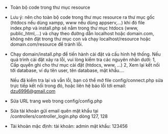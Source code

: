 -   Toàn bộ code trong thư mục resource  

-   Lưu ý: nên cho toàn bộ code trong thư mục resource ra thư mục gốc (htdocs nếu dùng xampp, www nếu dùng appserv,...) khi đó file index.php và install.php sẽ nằm trong thư mục htdocs (www, public_html,...) và chạy theo đường dẫn localhost hoặc domain.com, không nên đặt trong thư mục con và chạy localhost/resource hoặc domain.com/resource để tránh lỗi.  

-   Chạy domain/install.php để tiến hành cài đặt và cấu hình hệ thống. Nếu quá trình cài đặt xảy ra lỗi, vui lòng kiểm tra các nguyên nhân dưới:
        1, Cấp quyền ghi cho thư mục cài đặt (htdocs, www, ...)
        2, Xem lại kết nối tới database, ví dụ tên user, tên database, mật khẩu....  

    Nếu đã kiểm tra lại và vẫn lỗi, bạn có thể mở file config/connect.php sửa trực tiếp kết nối trong đó,
    hoặc liên hệ báo lỗi tới email: dzu6996@gmail.com  

-   Sửa URL trang web trong config/config.php
-   Sửa tài khoản gửi email quên mật khẩu tại /controllers/controller_login.php dòng 127, 128  

-   Tài khoản mặc định:
    		tài khoản: admin
    		mật khẩu: 123456
